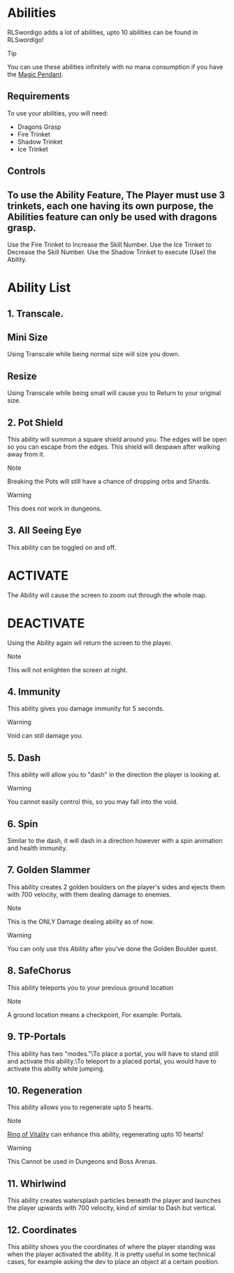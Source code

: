 # Abilities
RLSwordigo adds a lot of abilities, upto 10 abilities can be found in RLSwordigo!
> [!TIP]
> You can use these abilities infinitely with no mana consumption if you have the [Magic Pendant](BAUBLES.MD).

## Requirements
To use your abilities, you will need:
- Dragons Grasp
- Fire Trinket
- Shadow Trinket
- Ice Trinket

## Controls
To use the Ability Feature, The Player must use 3 trinkets, each one having its own purpose, the Abilities feature can only be used with dragons grasp.
-
Use the Fire Trinket to Increase the Skill Number.
Use the Ice Trinket to Decrease the Skill Number. 
Use the Shadow Trinket to execute (Use) the Ability. 
# Ability List
## 1. Transcale.
## Mini Size
Using Transcale while being normal size will size you down.
## Resize
Using Transcale while being small will cause you to Return to your original size.
## 2. Pot Shield
This ability will summon a square shield around you. The edges will be open so you can escape from the edges. This shield will despawn after walking away from it.
> [!NOTE]
> Breaking the Pots will still have a chance of dropping orbs and Shards.

> [!WARNING]
> This does not work in dungeons.

## 3. All Seeing Eye
This ability can be toggled on and off.
# ACTIVATE
The Ability will cause the screen to zoom out through the whole map.
# DEACTIVATE
Using the Ability again wll return the screen to the player.
> [!NOTE]
> This will not enlighten the screen at night. 
## 4. Immunity
This ability gives you damage immunity for 5 seconds.
> [!WARNING]
> Void can still damage you.

## 5. Dash
This ability will allow you to "dash" in the direction the player is looking at.
> [!WARNING]
> You cannot easily control this, so you may fall into the void.

## 6. Spin
Similar to the dash, it will dash in a direction however with a spin animation and health immunity.

## 7. Golden Slammer
This ability creates 2 golden boulders on the player's sides and ejects them with 700 velocity, with them dealing damage to enemies. 
> [!NOTE]
> This is the ONLY Damage dealing ability as of now.

> [!WARNING]
> You can only use this Ability after you've done the Golden Boulder quest.

## 8. SafeChorus
This ability teleports you to your previous ground location 
> [!NOTE]
> A ground location means a checkpoint, For example: Portals. 

## 9. TP-Portals
This ability has two "modes."\To place a portal, you will have to stand still and activate this ability.\To teleport to a placed portal, you would have to activate this ability while jumping.

## 10. Regeneration
This ability allows you to regenerate upto 5 hearts.
> [!NOTE]
> [Ring of Vitality](Baubles.md) can enhance this ability, regenerating upto 10 hearts!

> [!WARNING]
> This Cannot be used in Dungeons and Boss Arenas.

## 11. Whirlwind
This ability creates watersplash particles beneath the player and launches the player upwards with 700 velocity, kind of similar to Dash but vertical.

## 12. Coordinates
This ability shows you the coordinates of where the player standing was when the player activated the ability. It is pretty useful in some technical cases, for example asking the dev to place an object at a certain position.
